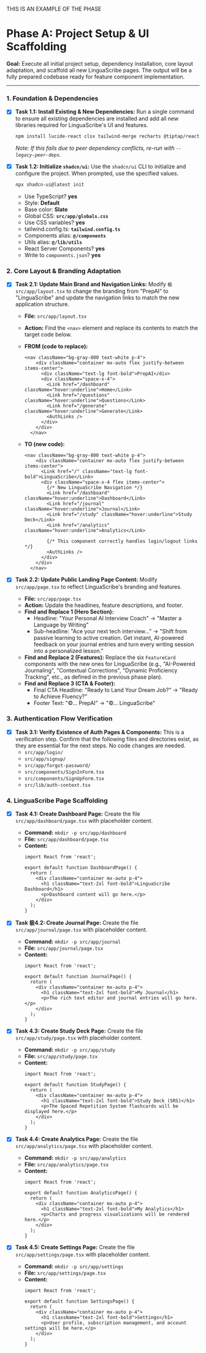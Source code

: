 THIS IS AN EXAMPLE OF THE PHASE 

# Phase A: Project Setup & UI Scaffolding

**Goal:** Execute all initial project setup, dependency installation, core layout adaptation, and scaffold all new LinguaScribe pages. The output will be a fully prepared codebase ready for feature component implementation.

---

### 1. Foundation & Dependencies

-   [x] **Task 1.1: Install Existing & New Dependencies:** Run a single command to ensure all existing dependencies are installed and add all new libraries required for LinguaScribe's UI and features.
    ```bash
    npm install lucide-react clsx tailwind-merge recharts @tiptap/react @tiptap/pm @tiptap/starter-kit @stripe/stripe-js @stripe/react-stripe-js
    ```
    *Note: If this fails due to peer dependency conflicts, re-run with `--legacy-peer-deps`.*

-   [x] **Task 1.2: Initialize `shadcn/ui`:** Use the `shadcn/ui` CLI to initialize and configure the project. When prompted, use the specified values.
    ```bash
    npx shadcn-ui@latest init
    ```
    -   Use TypeScript? **yes**
    -   Style: **Default**
    -   Base color: **Slate**
    -   Global CSS: **`src/app/globals.css`**
    -   Use CSS variables? **yes**
    -   tailwind.config.ts: **`tailwind.config.ts`**
    -   Components alias: **`@/components`**
    -   Utils alias: **`@/lib/utils`**
    -   React Server Components? **yes**
    -   Write to `components.json`? **yes**

### 2. Core Layout & Branding Adaptation

-   [x] **Task 2.1: Update Main Brand and Navigation Links:** Modify `极src/app/layout.tsx` to change the branding from "PrepAI" to "LinguaScribe" and update the navigation links to match the new application structure.

    *   **File:** `src/app/layout.tsx`
    *   **Action:** Find the `<nav>` element and replace its contents to match the target code below.

    *   **FROM (code to replace):**
        ```tsx
        <nav className="bg-gray-800 text-white p-4">
            <div className="container mx-auto flex justify-between items-center">
              <div className="text-lg font-bold">PrepAI</div>
              <div className="space-x-4">
                <Link href="/dashboard" className="hover:underline">Home</Link>
                <Link href="/questions" className="hover:underline">Questions</Link>
                <Link href="/generate" className="hover:underline">Generate</Link>
                <AuthLinks />
              </div>
            </div>
          </nav>
        ```

    *   **TO (new code):**
        ```tsx
        <nav className="bg-gray-800 text-white p-4">
            <div className="container mx-auto flex justify-between items-center">
              <Link href="/" className="text-lg font-bold">LinguaScribe</Link>
              <div className="space-x-4 flex items-center">
                {/* New LinguaScribe Navigation */}
                <Link href="/dashboard" className="hover:underline">Dashboard</Link>
                <Link href="/journal" className="hover:underline">Journal</Link>
                <Link href="/study" className="hover:underline">Study Deck</Link>
                <Link href="/analytics" className="hover:underline">Analytics</Link>
                
                {/* This component correctly handles login/logout links */}
                <AuthLinks />
              </div>
            </div>
          </nav>
        ```

-   [x] **Task 2.2: Update Public Landing Page Content:** Modify `src/app/page.tsx` to reflect LinguaScribe's branding and features.
    *   **File:** `src/app/page.tsx`
    *   **Action:** Update the headlines, feature descriptions, and footer.
    *   **Find and Replace 1 (Hero Section):**
        -   Headline: "Your Personal AI Interview Coach" -> "Master a Language by Writing"
        -   Sub-headline: "Ace your next tech interview..." -> "Shift from passive learning to active creation. Get instant, AI-powered feedback on your journal entries and turn every writing session into a personalized lesson."
    *   **Find and Replace 2 (Features):** Replace the six `FeatureCard` components with the new ones for LinguaScribe (e.g., "AI-Powered Journaling", "Contextual Corrections", "Dynamic Proficiency Tracking", etc., as defined in the previous phase plan).
    *   **Find and Replace 3 (CTA & Footer):**
        -   Final CTA Headline: "Ready to Land Your Dream Job?" -> "Ready to Achieve Fluency?"
        -   Footer Text: "©... PrepAI" -> "©... LinguaScribe"

### 3. Authentication Flow Verification

-   [x] **Task 3.1: Verify Existence of Auth Pages & Components:** This is a verification step. Confirm that the following files and directories exist, as they are essential for the next steps. No code changes are needed.
    -   `src/app/login/`
    -   `src/app/signup/`
    -   `src/app/forgot-password/`
    -   `src/components/SignInForm.tsx`
    -   `src/components/SignUpForm.tsx`
    -   `src/lib/auth-context.tsx`

### 4. LinguaScribe Page Scaffolding

-   [x] **Task 4.1: Create Dashboard Page:** Create the file `src/app/dashboard/page.tsx` with placeholder content.
    *   **Command:** `mkdir -p src/app/dashboard`
    *   **File:** `src/app/dashboard/page.tsx`
    *   **Content:**
        ```tsx
        import React from 'react';

        export default function DashboardPage() {
          return (
            <div className="container mx-auto p-4">
              <h1 className="text-2xl font-bold">LinguaScribe Dashboard</h1>
              <p>Dashboard content will go here.</p>
            </div>
          );
        }
        ```

-   [x] **Task 极4.2: Create Journal Page:** Create the file `src/app/journal/page.tsx` with placeholder content.
    *   **Command:** `mkdir -p src/app/journal`
    *   **File:** `src/app/journal/page.tsx`
    *   **Content:**
        ```tsx
        import React from 'react';

        export default function JournalPage() {
          return (
            <div className="container mx-auto p-4">
              <h1 className="text-2xl font-bold">My Journal</h1>
              <p>The rich text editor and journal entries will go here.</p>
            </div>
          );
        }
        ```

-   [x] **Task 4.3: Create Study Deck Page:** Create the file `src/app/study/page.tsx` with placeholder content.
    *   **Command:** `mkdir -p src/app/study`
    *   **File:** `src/app/study/page.tsx`
    *   **Content:**
        ```tsx
        import React from 'react';

        export default function StudyPage() {
          return (
            <div className="container mx-auto p-4">
              <h1 className="text-2xl font-bold">Study Deck (SRS)</h1>
              <p>The Spaced Repetition System flashcards will be displayed here.</p>
            </div>
          );
        }
        ```

-   [x] **Task 4.4: Create Analytics Page:** Create the file `src/app/analytics/page.tsx` with placeholder content.
    *   **Command:** `mkdir -p src/app/analytics`
    *   **File:** `src/app/analytics/page.tsx`
    *   **Content:**
        ```tsx
        import React from 'react';

        export default function AnalyticsPage() {
          return (
            <div className="container mx-auto p-4">
              <h1 className="text-2xl font-bold">My Analytics</h1>
              <p>Charts and progress visualizations will be rendered here.</p>
            </div>
          );
        }
        ```

-   [x] **Task 4.5: Create Settings Page:** Create the file `src/app/settings/page.tsx` with placeholder content.
    *   **Command:** `mkdir -p src/app/settings`
    *   **File:** `src/app/settings/page.tsx`
    *   **Content:**
        ```tsx
        import React from 'react';

        export default function SettingsPage() {
          return (
            <div className="container mx-auto p-4">
              <h1 className="text-2xl font-bold">Settings</h1>
              <p>User profile, subscription management, and account settings will be here.</p>
            </div>
          );
        }
        ```
```